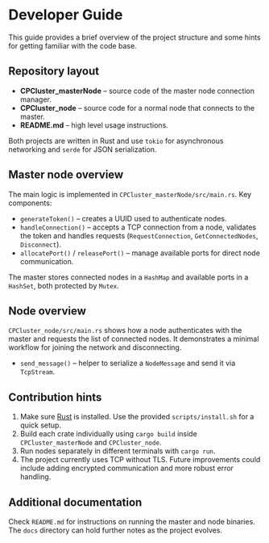 # Developer Guide

This guide provides a brief overview of the project structure and some hints for getting familiar with the code base.

## Repository layout

- **CPCluster_masterNode** – source code of the master node connection manager.
- **CPCluster_node** – source code for a normal node that connects to the master.
- **README.md** – high level usage instructions.

Both projects are written in Rust and use `tokio` for asynchronous networking and `serde` for JSON serialization.

## Master node overview

The main logic is implemented in `CPCluster_masterNode/src/main.rs`.
Key components:

- `generateToken()` – creates a UUID used to authenticate nodes.
- `handleConnection()` – accepts a TCP connection from a node, validates the token and handles requests (`RequestConnection`, `GetConnectedNodes`, `Disconnect`).
- `allocatePort()` / `releasePort()` – manage available ports for direct node communication.

The master stores connected nodes in a `HashMap` and available ports in a `HashSet`, both protected by `Mutex`.

## Node overview

`CPCluster_node/src/main.rs` shows how a node authenticates with the master and requests the list of connected nodes. It demonstrates a minimal workflow for joining the network and disconnecting.

- `send_message()` – helper to serialize a `NodeMessage` and send it via `TcpStream`.

## Contribution hints

1. Make sure [Rust](https://www.rust-lang.org/) is installed. Use the provided `scripts/install.sh` for a quick setup.
2. Build each crate individually using `cargo build` inside `CPCluster_masterNode` and `CPCluster_node`.
3. Run nodes separately in different terminals with `cargo run`.
4. The project currently uses TCP without TLS. Future improvements could include adding encrypted communication and more robust error handling.

## Additional documentation

Check `README.md` for instructions on running the master and node binaries. The `docs` directory can hold further notes as the project evolves.
